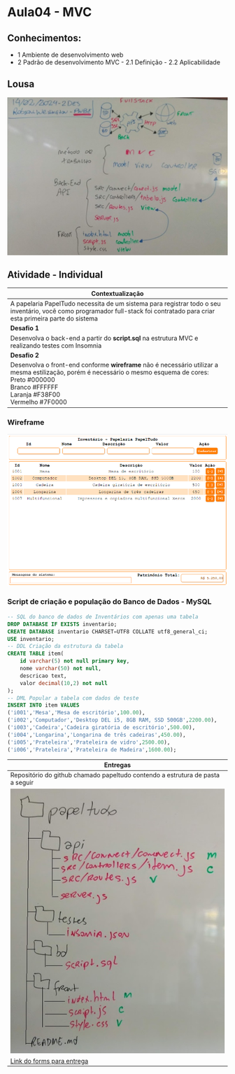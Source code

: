 # Aula04 - MVC

## Conhecimentos:
- 1 Ambiente de desenvolvimento web
- 2 Padrão de desenvolvimento MVC
        - 2.1 Definição
        - 2.2 Aplicabilidade

## Lousa
![Lousa](./lousa1.jpg)

## Atividade - Individual
|Contextualização|
|-|
|A papelaria PapelTudo necessita de um sistema para registrar todo o seu inventário, você como programador full-stack foi contratado para criar esta primeira parte do sistema|
|**Desafio 1**|
|Desenvolva o back-end a partir do **script.sql** na estrutura MVC e realizando testes com Insomnia|
|**Desafio 2**|
|Desenvolva o front-end conforme **wireframe** não é necessário utilizar a mesma estilização, porém é necessário o mesmo esquema de cores:<br/>Preto #000000<br/>Branco #FFFFFF<br/>Laranja #F38F00<br/>Vermelho #7F0000|

### Wireframe
![Wireframe](./wireframe.png)

### Script de criação e população do Banco de Dados - MySQL
```sql
-- SQL do banco de dados de Inventários com apenas uma tabela
DROP DATABASE IF EXISTS inventario;
CREATE DATABASE inventario CHARSET=UTF8 COLLATE utf8_general_ci;
USE inventario;
-- DDL Criação da estrutura da tabela
CREATE TABLE item(
    id varchar(5) not null primary key,
    nome varchar(50) not null,
    descricao text,
    valor decimal(10,2) not null
);
-- DML Popular a tabela com dados de teste
INSERT INTO item VALUES
('i001','Mesa','Mesa de escritório',100.00),
('i002','Computador','Desktop DEL i5, 8GB RAM, SSD 500GB',2200.00),
('i003','Cadeira','Cadeira giratória de escritório',500.00),
('i004','Longarina','Longarina de três cadeiras',450.00),
('i005','Prateleira','Prateleira de vidro',2500.00),
('i006','Prateleira','Prateleira de Madeira',1600.00);
```
|Entregas|
|-|
|Repositório do github chamado papeltudo contendo a estrutura de pasta a seguir|
|![lousa2](./lousa2.jpg)|
|[Link do forms para entrega](https://forms.gle/5FtEqsawNSCzpqmU7)|